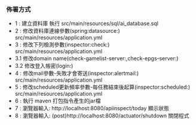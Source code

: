 ### 佈署方式
- 1 : 建立資料庫 
      執行 src/main/resources/sql/ai_database.sql     
- 2 : 修改資料庫連線參數(spring:datasource:)
      src/main/resources/application.yml 
- 3 : 修改下列檢測參數(inspector:check:)
      src/main/resources/application.yml 
- 3.1 修改domain name(check-gamelist-server:,check-epgs-server:)
- 3.2 修改登入帳密(login:)      
- 4 : 修改mail參數-失敗才會寄送(inspector:alertmail:)
      src/main/resources/application.yml
- 5 : 修改scheduled更新頻率參數-每任務結束後起算(inspector:scheduled:)
      src/main/resources/application.yml     
- 6 : 執行 maven 打包指令產生的jar檔
- 7 : 瀏覽器輸入: http://localhost:8080/apiinspect/today 顯示狀態     
- 8 : 瀏覽器輸入: (post)http://localhost:8080/actuator/shutdown 關閉程式
